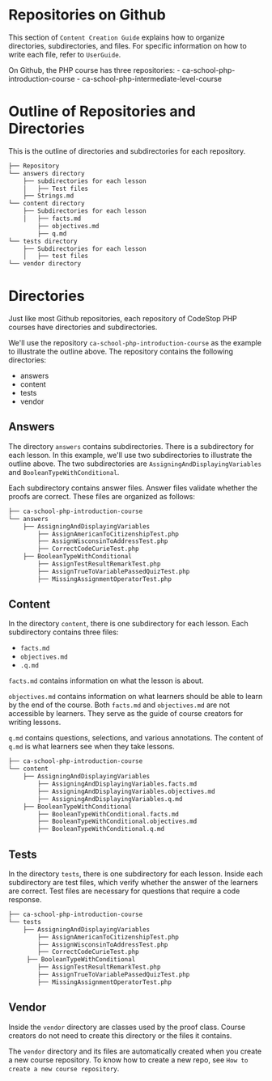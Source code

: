 # Repositories on Github

This section of `Content Creation Guide` explains how to organize directories, subdirectories, and files. For specific information on how to write each file, refer to `UserGuide`.

On Github, the PHP course has three repositories:
    - ca-school-php-introduction-course
    - ca-school-php-intermediate-level-course

# Outline of Repositories and Directories

This is the outline of directories and subdirectories for each repository. 

```bash
├── Repository
└── answers directory
    ├── subdirectories for each lesson
    │   ├── Test files
    ├── Strings.md
└── content directory
    ├── Subdirectories for each lesson
    │   ├── facts.md
        ├── objectives.md
        ├── q.md
└── tests directory
    ├── Subdirectories for each lesson
    │   ├── test files 
└── vendor directory
```

# Directories

Just like most Github repositories, each repository of CodeStop PHP courses have directories and subdirectories.

We'll use the repository `ca-school-php-introduction-course` as the example to illustrate the outline above. The repository contains the following directories:

- answers
- content
- tests
- vendor

## Answers

The directory `answers` contains subdirectories. There is a subdirectory for each lesson. In this example, we'll use two subdirectories to illustrate the outline above. The two subdirectories are `AssigningAndDisplayingVariables` and `BooleanTypeWithConditional`.

Each subdirectory contains answer files. Answer files validate whether the proofs are correct. These files are organized as follows:

```bash
├── ca-school-php-introduction-course
└── answers 
    ├── AssigningAndDisplayingVariables
        ├── AssignAmericanToCitizenshipTest.php
        ├── AssignWisconsinToAddressTest.php
        ├── CorrectCodeCurieTest.php
    ├── BooleanTypeWithConditional
        ├── AssignTestResultRemarkTest.php
        ├── AssignTrueToVariablePassedQuizTest.php
        ├── MissingAssignmentOperatorTest.php
```

## Content

In the directory `content`, there is one subdirectory for each lesson. Each subdirectory contains three files:

- `facts.md`
- `objectives.md`
- `.q.md`

`facts.md` contains information on what the lesson is about. 

`objectives.md` contains information on what learners should be able to learn by the end of the course. Both `facts.md` and `objectives.md` are not accessible by learners. They serve as the guide of course creators for writing lessons.

`q.md` contains questions, selections, and various annotations. The content of `q.md` is what learners see when they take lessons.

```bash
├── ca-school-php-introduction-course
└── content 
    ├── AssigningAndDisplayingVariables
        ├── AssigningAndDisplayingVariables.facts.md
        ├── AssigningAndDisplayingVariables.objectives.md
        ├── AssigningAndDisplayingVariables.q.md
    ├── BooleanTypeWithConditional
        ├── BooleanTypeWithConditional.facts.md
        ├── BooleanTypeWithConditional.objectives.md
        ├── BooleanTypeWithConditional.q.md
```

## Tests

In the directory `tests`, there is one subdirectory for each lesson. Inside each subdirectory are test files, which verify whether the answer of the learners are correct. Test files are necessary for questions that require a code response.

```bash
├── ca-school-php-introduction-course
└── tests 
    ├── AssigningAndDisplayingVariables
        ├── AssignAmericanToCitizenshipTest.php
        ├── AssignWisconsinToAddressTest.php
        ├── CorrectCodeCurieTest.php
     ├── BooleanTypeWithConditional
        ├── AssignTestResultRemarkTest.php
        ├── AssignTrueToVariablePassedQuizTest.php
        ├── MissingAssignmentOperatorTest.php
```

## Vendor

Inside the `vendor` directory are classes used by the proof class. Course creators do not need to create this directory or the files it contains. 

The `vendor` directory and its files are automatically created when you create a new course repository. To know how to create a new repo, see `How to create a new course repository`.


